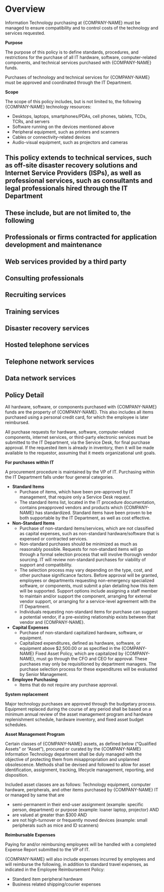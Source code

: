 # **Overview**

Information Technology purchasing at {COMPANY-NAME} must be managed to ensure compatibility and to control costs of the technology and services requested.

**Purpose**

The purpose of this policy is to define standards, procedures, and restrictions for the purchase of all IT hardware, software, computer-related components, and technical services purchased with {COMPANY-NAME} funds.

Purchases of technology and technical services for {COMPANY-NAME} must be approved and coordinated through the IT Department.

**Scope**

The scope of this policy includes, but is not limited to, the following {COMPANY-NAME} technology resources:

- Desktops, laptops, smartphones/PDAs, cell phones, tablets, TCDs, TCRs, and servers
- Software running on the devices mentioned above
- Peripheral equipment, such as printers and scanners
- Cables or connectivity-related devices
- Audio-visual equipment, such as projectors and cameras

## This policy extends to technical services, such as off-site disaster recovery solutions and Internet Service Providers (ISPs), as well as professional services, such as consultants and legal professionals hired through the IT Department

## These include, but are not limited to, the following

## Professionals or firms contracted for application development and maintenance

## Web services provided by a third party

## Consulting professionals

## Recruiting services

## Training services

## Disaster recovery services

## Hosted telephone services

## Telephone network services

## Data network services

## **Policy Detail**

All hardware, software, or components purchased with {COMPANY-NAME} funds are the property of {COMPANY-NAME}. This also includes all items purchased using a personal credit card, for which the employee is later reimbursed.

All purchase requests for hardware, software, computer-related components, internet services, or third-party electronic services must be submitted to the IT Department, via the Service Desk, for final purchase approval. If the requested item is already in inventory, then it will be made available to the requestor, assuming that it meets organizational unit goals.

**For purchases within IT**

A procurement procedure is maintained by the VP of IT. Purchasing within the IT Department falls under four general categories.

- **Standard Items**
  - Purchase of items, which have been pre-approved by IT management, that require only a Service Desk request.
  - The standard items list, located in the IT procedure documentation, contains preapproved vendors and products which {COMPANY-NAME} has standardized. Standard items have been proven to be both supportable by the IT Department, as well as cost effective.
- **Non-Standard Items**
  - Purchase of non-standard items/services, which are not classified as capital expenses, such as non-standard hardware/software that is expensed or contracted services.
  - Non-standard purchases should be minimized as much as reasonably possible. Requests for non-standard items will go through a formal selection process that will involve thorough vendor sourcing. IT will review non-standard purchases for viability of support and compatibility.
  - The selection process may vary depending on the type, cost, and other purchase significance factors. Before approval will be granted, employees or departments requesting non-emergency specialized software, or components, must submit a plan detailing how this item will be supported. Support options include assigning a staff member to maintain and/or support the component, arranging for external vendor support, or arranging for a service-level agreement with the IT Department.
  - Individuals requesting non-standard items for purchase can suggest a potential vendor, if a pre-existing relationship exists between that vendor and {COMPANY-NAME}.
- **Capital Expenses**
  - Purchase of non-standard capitalized hardware, software, or equipment.
  - Capitalized expenditures, defined as hardware, software, or equipment above $2,500.00 or as specified in the {COMPANY-NAME} Fixed Asset Policy, which are capitalized by {COMPANY-NAME}, must go through the CFO and CEO for approval. These purchases may only be requisitioned by department managers. The purchase selection process for these expenditures will be evaluated by Senior Management.
- **Employee Purchasing**
  - Items that do not require any purchase approval.

**System replacement**

Major technology purchases are approved through the budgetary process. Equipment replaced during the course of any period shall be based on a minimum annual review of the asset management program and hardware replenishment schedule, hardware inventory, and fixed asset budget schedules.

**Asset Management Program**

Certain classes of {COMPANY-NAME} assets, as defined below (“Qualified Assets” or “Asset”), procured or curated by the {COMPANY-NAME} Information Technology department shall be duly managed with the objective of protecting them from misappropriation and unplanned obsolescence. Methods shall be devised and followed to allow for asset identification, assignment, tracking, lifecycle management, reporting, and disposition.

Included asset classes are as follows: Technology equipment, computer hardware, peripherals, and other items purchased by {COMPANY-NAME} IT or managed by same that are

- semi-permanent in their end-user assignment (example: specific person, department) or purpose (example: loaner laptop, projector) AND
- are valued at greater than $300 AND
- are not high-turnover or frequently moved devices (example: small peripherals such as mice and ID scanners)

**Reimbursable Expenses**

Paying for and/or reimbursing employees will be handled with a completed Expense Report submitted to the VP of IT.

{COMPANY-NAME} will also include expenses incurred by employees and will reimburse the following, in addition to standard travel expenses, as indicated in the Employee Reimbursement Policy:

- Standard item peripheral hardware
- Business related shipping/courier expenses